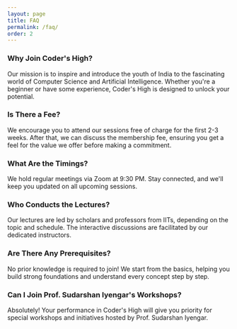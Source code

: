 ```yaml
---
layout: page
title: FAQ
permalink: /faq/
order: 2
---
```


### **Why Join Coder's High?**

Our mission is to inspire and introduce the youth of India to the fascinating world of Computer Science and Artificial Intelligence. Whether you're a beginner or have some experience, Coder's High is designed to unlock your potential.

### **Is There a Fee?**

We encourage you to attend our sessions free of charge for the first 2-3 weeks. After that, we can discuss the membership fee, ensuring you get a feel for the value we offer before making a commitment.

### **What Are the Timings?**

We hold regular meetings via Zoom at 9:30 PM. Stay connected, and we'll keep you updated on all upcoming sessions.

### **Who Conducts the Lectures?**

Our lectures are led by scholars and professors from IITs, depending on the topic and schedule. The interactive discussions are facilitated by our dedicated instructors.

### **Are There Any Prerequisites?**

No prior knowledge is required to join! We start from the basics, helping you build strong foundations and understand every concept step by step.

### **Can I Join Prof. Sudarshan Iyengar's Workshops?**

Absolutely! Your performance in Coder's High will give you priority for special workshops and initiatives hosted by Prof. Sudarshan Iyengar.
